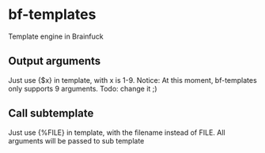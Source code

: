 bf-templates
============

Template engine in Brainfuck

Output arguments
----------------

Just use {$x} in template, with x is 1-9.
Notice: At this moment, bf-templates only supports 9 arguments. Todo: change it ;)

Call subtemplate
----------------

Just use {%FILE} in template, with the filename instead of FILE.
All arguments will be passed to sub template
